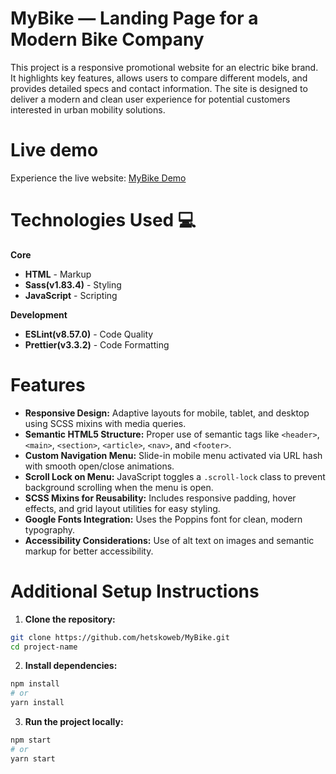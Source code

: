 # MyBike — Landing Page for a Modern Bike Company

This project is a responsive promotional website for an electric bike brand. It highlights key features, allows users to compare different models, and provides detailed specs and contact information. The site is designed to deliver a modern and clean user experience for potential customers interested in urban mobility solutions.

# Live demo

Experience the live website: [MyBike Demo](https://hetskoweb.github.io/MyBike/)

# Technologies Used 💻

**Core**
* **HTML** - Markup
* **Sass(v1.83.4)** - Styling
* **JavaScript** - Scripting

**Development**
* **ESLint(v8.57.0)** - Code Quality
* **Prettier(v3.3.2)** - Code Formatting

# Features

- **Responsive Design:** Adaptive layouts for mobile, tablet, and desktop using SCSS mixins with media queries.
- **Semantic HTML5 Structure:** Proper use of semantic tags like `<header>`, `<main>`, `<section>`, `<article>`, `<nav>`, and `<footer>`.
- **Custom Navigation Menu:** Slide-in mobile menu activated via URL hash with smooth open/close animations.
- **Scroll Lock on Menu:** JavaScript toggles a `.scroll-lock` class to prevent background scrolling when the menu is open.
- **SCSS Mixins for Reusability:** Includes responsive padding, hover effects, and grid layout utilities for easy styling.
- **Google Fonts Integration:** Uses the Poppins font for clean, modern typography.
- **Accessibility Considerations:** Use of alt text on images and semantic markup for better accessibility.

# Additional Setup Instructions

1. **Clone the repository:**
```bash
git clone https://github.com/hetskoweb/MyBike.git
cd project-name
```

2. **Install dependencies:**
```bash
npm install
# or
yarn install
```

3. **Run the project locally:**
```bash
npm start
# or
yarn start
```
